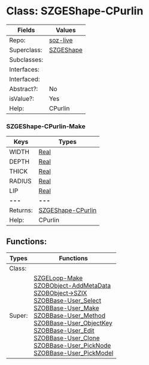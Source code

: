 
# Class:	SZGEShape-CPurlin

| Fields | Values |
| --------- | --------- |
| Repo: | [soz-live](/repos/soz-live.html) |
| Superclass: | [SZGEShape](SZGEShape.html) |
| Subclasses: |  |
| Interfaces: |  |
| Interfaced: |  |
| Abstract?: | No |
| isValue?: | Yes |
| Help: | CPurlin |

### SZGEShape-CPurlin-Make

| Keys | Types |
| --------- | --------- |
| WIDTH | [Real](Real.html) |
| DEPTH | [Real](Real.html) |
| THICK | [Real](Real.html) |
| RADIUS | [Real](Real.html) |
| LIP | [Real](Real.html) |
| **---** | **---** |
| Returns: | [SZGEShape-CPurlin](SZGEShape-CPurlin.html) |
| Help: | CPurlin |


## Functions:

| Types | Functions |
| --------- | --------- |
| Class: |  |
| Super: | [SZGELoop-Make](SZGELoop.html) <br> [SZOBObject-AddMetaData](SZOBObject.html) <br> [SZOBObject->SZIX](SZOBObject.html) <br> [SZOBBase-User_Select](SZOBBase.html) <br> [SZOBBase-User_Make](SZOBBase.html) <br> [SZOBBase-User_Method](SZOBBase.html) <br> [SZOBBase-User_ObjectKey](SZOBBase.html) <br> [SZOBBase-User_Edit](SZOBBase.html) <br> [SZOBBase-User_Clone](SZOBBase.html) <br> [SZOBBase-User_PickNode](SZOBBase.html) <br> [SZOBBase-User_PickModel](SZOBBase.html) |


